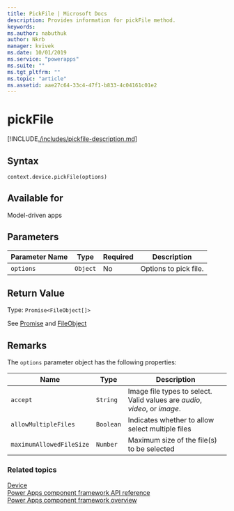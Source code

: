 ```yaml
---
title: PickFile | Microsoft Docs
description: Provides information for pickFile method.
keywords:
ms.author: nabuthuk
author: Nkrb
manager: kvivek
ms.date: 10/01/2019
ms.service: "powerapps"
ms.suite: ""
ms.tgt_pltfrm: ""
ms.topic: "article"
ms.assetid: aae27c64-33c4-47f1-b833-4c04161c01e2
---
```


# pickFile

[!INCLUDE[./includes/pickfile-description.md](./includes/pickfile-description.md)]

## Syntax

`context.device.pickFile(options)`

## Available for 

Model-driven apps

## Parameters

| Parameter Name|Type|Required|Description|
| ------------- |----|--------|-----------|
|`options`|`Object`|No|Options to pick file.|

## Return Value

Type: `Promise<FileObject[]>`

See [Promise](https://developer.mozilla.org/docs/Web/JavaScript/reference/Global_Objects/Promise) and [FileObject](../fileobject.md)

## Remarks

The `options` parameter object has the following properties:

|Name|Type|Description|
|--|--|--|
|`accept`|`String`|Image file types to select. Valid values are *audio*, *video*, or *image*.|
|`allowMultipleFiles`|`Boolean`|Indicates whether to allow select multiple files|
|`maximumAllowedFileSize`|`Number`|Maximum size of the file(s) to be selected|


### Related topics

[Device](../device.md)<br/>
[Power Apps component framework API reference](../../reference/index.md)<br/>
[Power Apps component framework overview](../../overview.md)